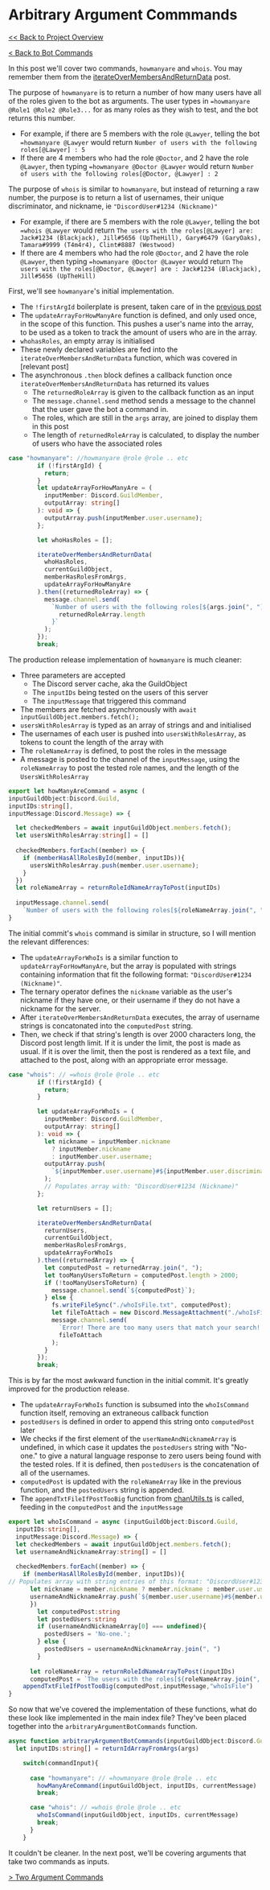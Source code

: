 # Arbitrary Argument Commmands

[<< Back to Project Overview](../defenderProject.md)

[< Back to Bot Commands](../botCommands.md)

In this post we'll cover two commands, `howmanyare` and `whois`. You may remember them from the [iterateOverMembersAndReturnData](../utilities/iterate.md) post. 

The purpose of `howmanyare` is to return a number of how many users have all of the roles given to the bot as arguments. The user types in `=howmanyare @Role1 @Role2 @Role3...` for as many roles as they wish to test, and the bot returns this number. 
 - For example, if there are 5 members with the role `@Lawyer`, telling the bot `=howmanyare @Lawyer` would return `Number of users with the following roles[@Lawyer] : 5`
 - If there are 4 members who had the role `@Doctor`, and 2 have the role `@Lawyer`, then typing `=howmanyare @Doctor @Lawyer` would return  `Number of users with the following roles[@Doctor, @Lawyer] : 2`
 
 The purpose of `whois` is similar to `howmanyare`, but instead of returning a raw number, the purpose is to return a list of usernames, their unique discriminator, and nickname, ie `"DiscordUser#1234 (Nickname)"`
  - For example, if there are 5 members with the role `@Lawyer`, telling the bot `=whois @Lawyer` would return `The users with the roles[@Lawyer] are: Jack#1234 (Blackjack), Jill#5656 (UpTheHill), Gary#6479 (GaryOaks), Tamara#9999 (T4m4r4), Clint#8887 (Westwood)`
 - If there are 4 members who had the role `@Doctor`, and 2 have the role `@Lawyer`, then typing `=howmanyare @Doctor @Lawyer` would return  `The users with the roles[@Doctor, @Lawyer] are : Jack#1234 (Blackjack), Jill#5656 (UpTheHill)`
 
First, we'll see `howmanyare`'s initial implementation. 
- The `!firstArgId` boilerplate is present, taken care of in the [previous post](../botCommands.md)
- The `updateArrayForHowManyAre` function is defined, and only used once, in the scope of this function. This pushes a user's name into the array, to be used as a token to track the amount of users who are in the array.
- `whohasRoles`, an empty array is initialised
- These newly declared variables are fed into the `iterateOverMembersAndReturnData` function, which was covered in [relevant post]
- The asynchronous `.then` block defines a callback function once `iterateOverMembersAndReturnData` has returned its values
  - The `returnedRoleArray` is given to the callback function as an input
  - The `message.channel.send` method sends a message to the channel that the user gave the bot a command in.
  - The roles, which are still in the `args` array, are joined to display them in this post
  - The length of `returnedRoleArray` is calculated, to display the number of users who have the associated roles
  
```typescript
case "howmanyare": //howmanyare @role @role .. etc
        if (!firstArgId) {
          return;
        }
        let updateArrayForHowManyAre = (
          inputMember: Discord.GuildMember,
          outputArray: string[]
        ): void => {
          outputArray.push(inputMember.user.username);
        };

        let whoHasRoles = [];

        iterateOverMembersAndReturnData(
          whoHasRoles,
          currentGuildObject,
          memberHasRolesFromArgs,
          updateArrayForHowManyAre
        ).then((returnedRoleArray) => {
          message.channel.send(
            `Number of users with the following roles[${args.join(", ")}] : ${
              returnedRoleArray.length
            }`
          );
        });
        break;
```

The production release implementation of `howmanyare` is much cleaner:
- Three parameters are accepted
  - The Discord server cache, aka the GuildObject
  - The `inputIDs` being tested on the users of this server
  - The `inputMessage` that triggered this command
- The members are fetched asynchronously with `await inputGuildObject.members.fetch();`
- `usersWithRolesArray` is typed as an array of strings and and initialised
- The usernames of each user is pushed into `usersWithRolesArray`,  as tokens to count the length of the array with
- The `roleNameArray` is defined, to post the roles in the message
- A message is posted to the channel of the `inputMessage`, using the `roleNameArray` to post the tested role names, and the length of the `UsersWithRolesArray`

```typescript
export let howManyAreCommand = async (
inputGuildObject:Discord.Guild, 
inputIDs:string[], 
inputMessage:Discord.Message) => {

  let checkedMembers = await inputGuildObject.members.fetch();
  let usersWithRolesArray:string[] = []
  
  checkedMembers.forEach((member) => {
    if (memberHasAllRolesById(member, inputIDs)){
      usersWithRolesArray.push(member.user.username);
    }
  })
  let roleNameArray = returnRoleIdNameArrayToPost(inputIDs)
  
  inputMessage.channel.send(
    `Number of users with the following roles[${roleNameArray.join(", ")}] : ${usersWithRolesArray.length}`)
}
```

The initial commit's `whois` command is similar in structure, so I will mention the relevant differences:
- The `updateArrayForWhoIs` is a similar function to `updateArrayForHowManyAre`, but the array is populated with strings containing information that fit the following format: `"DiscordUser#1234 (Nickname)"`.
- The ternary operator defines the `nickname` variable as the user's nickname if they have one, or their username if they do not have a nickname for the server.
- After `iterateOverMembersAndReturnData` executes, the array of username strings is concatonated into the `computedPost` string.
- Then, we check if that string's length is over 2000 characters long, the Discord post length limit. If it is under the limit, the post is made as usual. If it is over the limit, then the post is rendered as a text file, and attached to the post, along with an appropriate error message.
```typescript
case "whois": // =whois @role @role .. etc
        if (!firstArgId) {
          return;
        }

        let updateArrayForWhoIs = (
          inputMember: Discord.GuildMember,
          outputArray: string[]
        ): void => {
          let nickname = inputMember.nickname
            ? inputMember.nickname
            : inputMember.user.username;
          outputArray.push(
            `${inputMember.user.username}#${inputMember.user.discriminator} (${nickname})`
          );
          // Populates array with: "DiscordUser#1234 (Nickname)"
        };

        let returnUsers = [];

        iterateOverMembersAndReturnData(
          returnUsers,
          currentGuildObject,
          memberHasRolesFromArgs,
          updateArrayForWhoIs
        ).then((returnedArray) => {
          let computedPost = returnedArray.join(", ");
          let tooManyUsersToReturn = computedPost.length > 2000;
          if (!tooManyUsersToReturn) {
            message.channel.send(`${computedPost}`);
          } else {
            fs.writeFileSync("./whoIsFile.txt", computedPost);
            let fileToAttach = new Discord.MessageAttachment("./whoIsFile.txt");
            message.channel.send(
              `Error! There are too many users that match your search! File has been generated with list of users.`,
              fileToAttach
            );
          }
        });
        break;
```

This is by far the most awkward function in the initial commit. It's greatly improved for the production release.
- The `updateArrayForWhoIs` function is subsumed into the `whoIsCommand` function itself, removing an extraneous callback function
- `postedUsers` is defined in order to append this string onto `computedPost` later
- We checks if the first element of the `userNameAndNicknameArray` is undefined, in which case it updates the `postedUsers` string with "No-one." to give a natural language response to zero users being found with the tested roles. If it is defined, then `postedUsers` is the concatenation of all of the usernames.
- `computedPost` is updated with the `roleNameArray` like in the previous function, and the `postedUsers` string is appended.
- The `appendTxtFileIfPostTooBig` function from [chanUtils.ts](../utilities/chanUtils.md) is called, feeding in the `computedPost` and the `inputMessage`

```typescript
export let whoIsCommand = async (inputGuildObject:Discord.Guild, 
  inputIDs:string[], 
  inputMessage:Discord.Message) => {
  let checkedMembers = await inputGuildObject.members.fetch();
  let usernameAndNicknameArray:string[] = []
  
  checkedMembers.forEach((member) => {
    if (memberHasAllRolesById(member, inputIDs)){
// Populates array with string entries of this format: "DiscordUser#1234 (Nickname)"
      let nickname = member.nickname ? member.nickname : member.user.username;
      usernameAndNicknameArray.push(`${member.user.username}#${member.user.discriminator} (${nickname})`)}
      })
        let computedPost:string
        let postedUsers:string
        if (usernameAndNicknameArray[0] === undefined){
          postedUsers = 'No-one.';
        } else {
          postedUsers = usernameAndNicknameArray.join(", ")
        }
        
      let roleNameArray = returnRoleIdNameArrayToPost(inputIDs)
      computedPost = `The users with the roles[${roleNameArray.join(", ")}] are: ${postedUsers}`
    appendTxtFileIfPostTooBig(computedPost,inputMessage,"whoIsFile")
}

```

So now that we've covered the implementation of these functions, what do these look like implemented in the main index file? They've been placed together into the `arbitraryArgumentBotCommands` function.

```typescript
async function arbitraryArgumentBotCommands(inputGuildObject:Discord.Guild, commandInput) {
  let inputIDs:string[] = returnIdArrayFromArgs(args)

    switch(commandInput){
      
      case "howmanyare": // =howmanyare @role @role .. etc
        howManyAreCommand(inputGuildObject, inputIDs, currentMessage)
        break;

      case "whois": // =whois @role @role .. etc
        whoIsCommand(inputGuildObject, inputIDs, currentMessage)
        break;
      }
    }
 ```

It couldn't be cleaner. In the next post, we'll be covering arguments that take two commands as inputs.

[> Two Argument Commands](twoArgs.md)
